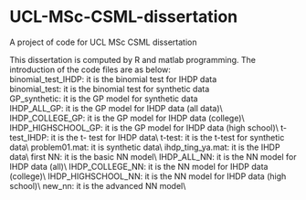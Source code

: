 # UCL-MSc-CSML-dissertation
A project of code for UCL MSc CSML dissertation


This dissertation is computed by R and matlab programming. The introduction of the code files are as below:  
binomial_test_IHDP: it is the binomial test for IHDP data  
binomial_test: it is the binomial test for synthetic data  
GP_synthetic: it is the GP model for synthetic data  
IHDP_ALL_GP: it is the GP model for IHDP data (all data)\\
IHDP_COLLEGE_GP: it is the GP model for IHDP data (college)\\
IHDP_HIGHSCHOOL_GP: it is the GP model for IHDP data (high school)\\
t-test_IHDP: it is the t- test for IHDP data\\
t-test: it is the t-test for synthetic data\\
problem01.mat: it is synthetic data\\
ihdp_ting_ya.mat: it is the IHDP data\\
first NN: it is the basic NN model\\
IHDP_ALL_NN: it is the NN model for IHDP data (all)\\
IHDP_COLLEGE_NN: it is the NN model for IHDP data (college)\\
IHDP_HIGHSCHOOL_NN: it is the NN model for IHDP data (high school)\\
new_nn: it is the advanced NN model\\
